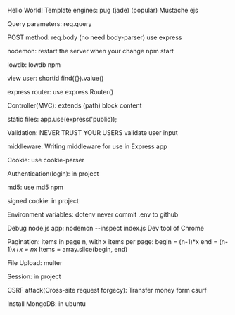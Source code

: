 Hello World!
Template engines: pug (jade) (popular)
                  Mustache
                  ejs

Query parameters: req.query

POST method: req.body (no need body-parser)
             use express 

nodemon: restart the server when your change
         npm start
    
lowdb: lowdb npm

view user: shortid
           find({}).value()

express router: use express.Router()

Controller(MVC): extends (path)
                 block content

static files: app.use(express('public));

Validation: NEVER TRUST YOUR USERS
            validate user input

middleware: Writing middleware for use in Express app

Cookie: use cookie-parser

Authentication(login):  in project

md5: use md5 npm

signed cookie: in project

Environment variables: dotenv
                       never commit .env to github

Debug node.js app:  nodemon --inspect index.js
                    Dev tool of Chrome

Pagination: items in page n, with x items per page:
            begin = (n-1)*x
            end = (n-1)*x+x = n*x
            Items = array.slice(begin, end)

File Upload: multer

Session: in project

CSRF attack(Cross-site request forgecy): Transfer money form
                                         csurf
                                         
Install MongoDB: in ubuntu
                                         
             
            
    